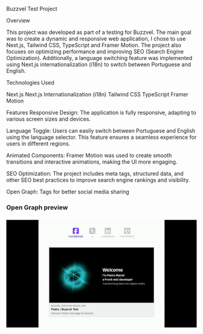 Buzzvel Test Project

Overview


This project was developed as part of a testing for Buzzvel. The main goal was to create a dynamic and responsive web application, I chose to use Next.js, Tailwind CSS, TypeScript and Framer Motion. The project also focuses on optimizing performance and improving SEO (Search Engine Optimization). Additionally, a language switching feature was implemented using Next.js internationalization (i18n) to switch between Portuguese and English.


Technologies Used

Next.js
Next.js Internationalization (i18n)
Tailwind CSS
TypeScript
Framer Motion


Features
Responsive Design: The application is fully responsive, adapting to various screen sizes and devices.

Language Toggle: Users can easily switch between Portuguese and English using the language selector. This feature ensures a seamless experience for users in different regions.

Animated Components: Framer Motion was used to create smooth transitions and interactive animations, making the UI more engaging.

SEO Optimization: The project includes meta tags, structured data, and other SEO best practices to improve search engine rankings and visibility.

Open Graph: Tags for better social media sharing






<h3>Open Graph preview<h3>
<img src="github/op.gif" alt="open graph gif" width={400} height={400}>


